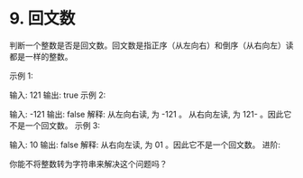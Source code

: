 # 9. 回文数
  判断一个整数是否是回文数。回文数是指正序（从左向右）和倒序（从右向左）读都是一样的整数。
  
  示例 1:
  
  输入: 121
  输出: true
  示例 2:
  
  输入: -121
  输出: false
  解释: 从左向右读, 为 -121 。 从右向左读, 为 121- 。因此它不是一个回文数。
  示例 3:
  
  输入: 10
  输出: false
  解释: 从右向左读, 为 01 。因此它不是一个回文数。
  进阶:
  
  你能不将整数转为字符串来解决这个问题吗？
